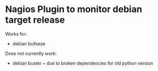 # Nagios Plugin to monitor debian target release

Works for:

* debian bullseye

Does not currently work:

* debian buster ~ due to broken dependencies for old python version

